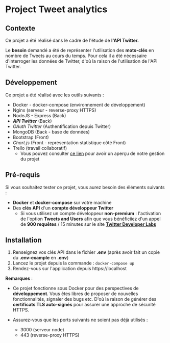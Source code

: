 # Project Tweet analytics

## Contexte

Ce projet a été réalisé dans le cadre de l'étude de **l'API Twitter.**

Le **besoin** demandé a été de représenter l'utilisation des **mots-clés** en nombre de Tweets au cours du temps.
Pour cela il a été nécessaire d'interroger les données de Twitter, d'où la raison de l'utilisation de l'API Twitter.

## Développement

Ce projet a été réalisé avec les outils suivants :

- Docker - docker-compose (environnement de développement)
- Nginx (serveur - reverse-proxy HTTPS)
- NodeJS - Express (Back)
- ***API Twitter*** (Back)
- *OAuth Twitter* (Authentification depuis Twitter)
- MongoDB (Back - base de données)
- Bootstrap (Front)
- *Chart.js* (Front - représentation statistique côté Front)
- Trello (travail collaboratif)
  - Vous pouvez consulter [ce lien](https://trello.com/b/c8HN2bbt/api-twitter) pour avoir un aperçu de notre gestion du projet

## Pré-requis

Si vous souhaitez tester ce projet, vous aurez besoin des éléments suivants :

- **Docker** et **docker-compose** sur votre machine
- Des **clés API** d'un **compte développeur Twitter**
  - Si vous utilisez un compte développeur **non-premium** : l'activation de l'option **Tweets and Users** afin que vous bénéficiiez d'un appel de **900 requêtes** / 15 minutes sur le site [**Twitter Developer Labs**](https://developer.twitter.com/en/account/labs)


## Installation

1) Renseignez vos clés API dans le fichier **.env** (après avoir fait un copie du **.env-example** en **.env**)
2) Lancez le projet depuis la commande : `docker-compose up`
3) Rendez-vous sur l'application depuis https://localhost 

**Remarques** : 

- Ce projet fonctionne sous Docker pour des perspectives de **développement**. Vous êtes libres de proposer de nouvelles fonctionnalités, signaler des bugs etc.
D'où la raison de générer des **certificats TLS auto-signés** pour assurer une approche de sécurité HTTPS.

- Assurez-vous que les ports suivants ne soient pas déjà utilisés :

   - 3000 (serveur node)
   - 443 (reverse-proxy HTTPS)

